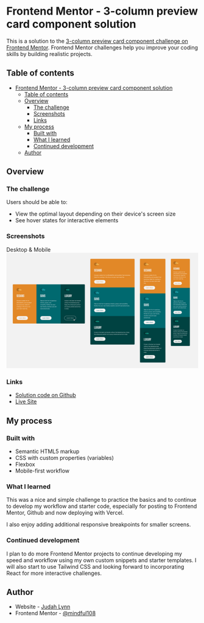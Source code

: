# Frontend Mentor - 3-column preview card component solution

This is a solution to the [3-column preview card component challenge on Frontend Mentor](https://www.frontendmentor.io/challenges/3column-preview-card-component-pH92eAR2-). Frontend Mentor challenges help you improve your coding skills by building realistic projects. 

## Table of contents

- [Frontend Mentor - 3-column preview card component solution](#frontend-mentor---3-column-preview-card-component-solution)
  - [Table of contents](#table-of-contents)
  - [Overview](#overview)
    - [The challenge](#the-challenge)
    - [Screenshots](#screenshots)
    - [Links](#links)
  - [My process](#my-process)
    - [Built with](#built-with)
    - [What I learned](#what-i-learned)
    - [Continued development](#continued-development)
  - [Author](#author)

## Overview

### The challenge

Users should be able to:

- View the optimal layout depending on their device's screen size
- See hover states for interactive elements

### Screenshots

Desktop & Mobile
![Screenshot Desktop](screenshot.jpg)


### Links

- [Solution code on Github](https://github.com/mindful108/frontendmentor-3-column-preview-card-component)
- [Live Site](https://frontendmentor-3-column-preview-card-component-gamma.vercel.app/)

## My process

### Built with

- Semantic HTML5 markup
- CSS with custom properties (variables)
- Flexbox
- Mobile-first workflow

### What I learned

This was a nice and simple challenge to practice the basics and to continue to develop my workflow and starter code, especially for posting to Frontend Mentor, Github and now deploying with Vercel.

I also enjoy adding additional responsive breakpoints for smaller screens.

### Continued development

I plan to do more Frontend Mentor projects to continue developing my speed and workflow using my own custom snippets and starter templates. I will also start to use Tailwind CSS and looking forward to incorporating React for more interactive challenges.


 ## Author

- Website - [Judah Lynn](https://judahlynn.com)
- Frontend Mentor - [@mindful108](https://www.frontendmentor.io/profile/mindful108)
